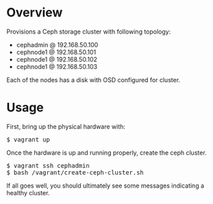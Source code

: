 # Overview

Provisions a Ceph storage cluster with following topology:

- cephadmin @ 192.168.50.100
- cephnode1 @ 192.168.50.101
- cephnode1 @ 192.168.50.102
- cephnode1 @ 192.168.50.103

Each of the nodes has a disk with OSD configured for cluster.

# Usage

First, bring up the physical hardware with:

<pre>
$ vagrant up
</pre>

Once the hardware is up and running properly, create the ceph cluster.

<pre>
$ vagrant ssh cephadmin
$ bash /vagrant/create-ceph-cluster.sh
</pre>

If all goes well, you should ultimately see some messages indicating a healthy cluster.
